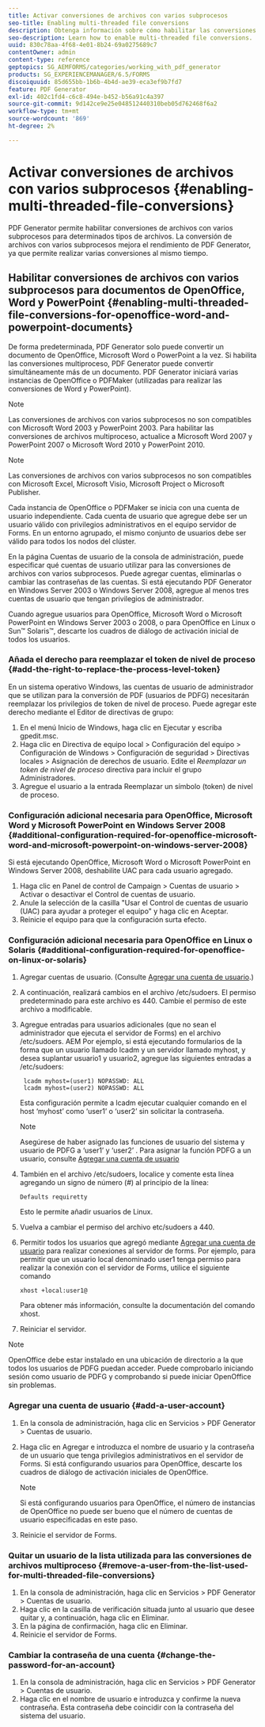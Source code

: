 ```yaml
---
title: Activar conversiones de archivos con varios subprocesos
seo-title: Enabling multi-threaded file conversions
description: Obtenga información sobre cómo habilitar las conversiones de archivos con varios subprocesos.
seo-description: Learn how to enable multi-threaded file conversions.
uuid: 830c78aa-4f68-4e01-8b24-69a0275689c7
contentOwner: admin
content-type: reference
geptopics: SG_AEMFORMS/categories/working_with_pdf_generator
products: SG_EXPERIENCEMANAGER/6.5/FORMS
discoiquuid: 85d655bb-1b6b-4b4d-ae39-eca3ef9b7fd7
feature: PDF Generator
exl-id: 402c1fd4-c6c8-494e-b452-b56a91c4a397
source-git-commit: 9d142ce9e25e048512440310beb05d762468f6a2
workflow-type: tm+mt
source-wordcount: '869'
ht-degree: 2%

---
```


# Activar conversiones de archivos con varios subprocesos {#enabling-multi-threaded-file-conversions}

PDF Generator permite habilitar conversiones de archivos con varios subprocesos para determinados tipos de archivos. La conversión de archivos con varios subprocesos mejora el rendimiento de PDF Generator, ya que permite realizar varias conversiones al mismo tiempo.

## Habilitar conversiones de archivos con varios subprocesos para documentos de OpenOffice, Word y PowerPoint {#enabling-multi-threaded-file-conversions-for-openoffice-word-and-powerpoint-documents}

De forma predeterminada, PDF Generator solo puede convertir un documento de OpenOffice, Microsoft Word o PowerPoint a la vez. Si habilita las conversiones multiproceso, PDF Generator puede convertir simultáneamente más de un documento. PDF Generator iniciará varias instancias de OpenOffice o PDFMaker (utilizadas para realizar las conversiones de Word y PowerPoint).

>[!NOTE]
>
>Las conversiones de archivos con varios subprocesos no son compatibles con Microsoft Word 2003 y PowerPoint 2003. Para habilitar las conversiones de archivos multiproceso, actualice a Microsoft Word 2007 y PowerPoint 2007 o Microsoft Word 2010 y PowerPoint 2010.

>[!NOTE]
>
>Las conversiones de archivos con varios subprocesos no son compatibles con Microsoft Excel, Microsoft Visio, Microsoft Project o Microsoft Publisher.

Cada instancia de OpenOffice o PDFMaker se inicia con una cuenta de usuario independiente. Cada cuenta de usuario que agregue debe ser un usuario válido con privilegios administrativos en el equipo servidor de Forms. En un entorno agrupado, el mismo conjunto de usuarios debe ser válido para todos los nodos del clúster.

En la página Cuentas de usuario de la consola de administración, puede especificar qué cuentas de usuario utilizar para las conversiones de archivos con varios subprocesos. Puede agregar cuentas, eliminarlas o cambiar las contraseñas de las cuentas. Si está ejecutando PDF Generator en Windows Server 2003 o Windows Server 2008, agregue al menos tres cuentas de usuario que tengan privilegios de administrador.

Cuando agregue usuarios para OpenOffice, Microsoft Word o Microsoft PowerPoint en Windows Server 2003 o 2008, o para OpenOffice en Linux o Sun™ Solaris™, descarte los cuadros de diálogo de activación inicial de todos los usuarios.

### Añada el derecho para reemplazar el token de nivel de proceso {#add-the-right-to-replace-the-process-level-token}

En un sistema operativo Windows, las cuentas de usuario de administrador que se utilizan para la conversión de PDF (usuarios de PDFG) necesitarán reemplazar los privilegios de token de nivel de proceso. Puede agregar este derecho mediante el Editor de directivas de grupo:

1. En el menú Inicio de Windows, haga clic en Ejecutar y escriba gpedit.msc.
1. Haga clic en Directiva de equipo local > Configuración del equipo > Configuración de Windows > Configuración de seguridad > Directivas locales > Asignación de derechos de usuario. Edite el *Reemplazar un token de nivel de proceso* directiva para incluir el grupo Administradores.
1. Agregue el usuario a la entrada Reemplazar un símbolo (token) de nivel de proceso.

### Configuración adicional necesaria para OpenOffice, Microsoft Word y Microsoft PowerPoint en Windows Server 2008 {#additional-configuration-required-for-openoffice-microsoft-word-and-microsoft-powerpoint-on-windows-server-2008}

Si está ejecutando OpenOffice, Microsoft Word o Microsoft PowerPoint en Windows Server 2008, deshabilite UAC para cada usuario agregado.

1. Haga clic en Panel de control de Campaign > Cuentas de usuario > Activar o desactivar el Control de cuentas de usuario.
1. Anule la selección de la casilla &quot;Usar el Control de cuentas de usuario (UAC) para ayudar a proteger el equipo&quot; y haga clic en Aceptar.
1. Reinicie el equipo para que la configuración surta efecto.

### Configuración adicional necesaria para OpenOffice en Linux o Solaris {#additional-configuration-required-for-openoffice-on-linux-or-solaris}

1. Agregar cuentas de usuario. (Consulte [Agregar una cuenta de usuario](enabling-multi-threaded-file-conversions.md#add-a-user-account).)
1. A continuación, realizará cambios en el archivo /etc/sudoers. El permiso predeterminado para este archivo es 440. Cambie el permiso de este archivo a modificable.
1. Agregue entradas para usuarios adicionales (que no sean el administrador que ejecuta el servidor de Forms) en el archivo /etc/sudoers. AEM Por ejemplo, si está ejecutando formularios de la forma que un usuario llamado lcadm y un servidor llamado myhost, y desea suplantar usuario1 y usuario2, agregue las siguientes entradas a /etc/sudoers:

   ```shell
    lcadm myhost=(user1) NOPASSWD: ALL
    lcadm myhost=(user2) NOPASSWD: ALL
   ```

   Esta configuración permite a lcadm ejecutar cualquier comando en el host ‘myhost’ como ‘user1’ o ‘user2’ sin solicitar la contraseña.

   >[!NOTE]
   >
   >Asegúrese de haber asignado las funciones de usuario del sistema y usuario de PDFG a ‘user1’ y ‘user2’ . Para asignar la función PDFG a un usuario, consulte [Agregar una cuenta de usuario](enabling-multi-threaded-file-conversions.md#add-a-user-account)

1. También en el archivo /etc/sudoers, localice y comente esta línea agregando un signo de número (#) al principio de la línea:

   ```shell
   Defaults requiretty
   ```

   Esto le permite añadir usuarios de Linux.

1. Vuelva a cambiar el permiso del archivo etc/sudoers a 440.
1. Permitir todos los usuarios que agregó mediante [Agregar una cuenta de usuario](enabling-multi-threaded-file-conversions.md#add-a-user-account) para realizar conexiones al servidor de forms. Por ejemplo, para permitir que un usuario local denominado user1 tenga permiso para realizar la conexión con el servidor de Forms, utilice el siguiente comando

   `xhost +local:user1@`

   Para obtener más información, consulte la documentación del comando xhost.

1. Reiniciar el servidor.

>[!NOTE]
>
>OpenOffice debe estar instalado en una ubicación de directorio a la que todos los usuarios de PDFG puedan acceder. Puede comprobarlo iniciando sesión como usuario de PDFG y comprobando si puede iniciar OpenOffice sin problemas.

### Agregar una cuenta de usuario {#add-a-user-account}

1. En la consola de administración, haga clic en Servicios > PDF Generator > Cuentas de usuario.
1. Haga clic en Agregar e introduzca el nombre de usuario y la contraseña de un usuario que tenga privilegios administrativos en el servidor de Forms. Si está configurando usuarios para OpenOffice, descarte los cuadros de diálogo de activación iniciales de OpenOffice.

   >[!NOTE]
   >
   >Si está configurando usuarios para OpenOffice, el número de instancias de OpenOffice no puede ser bueno que el número de cuentas de usuario especificadas en este paso.

1. Reinicie el servidor de Forms.

### Quitar un usuario de la lista utilizada para las conversiones de archivos multiproceso {#remove-a-user-from-the-list-used-for-multi-threaded-file-conversions}

1. En la consola de administración, haga clic en Servicios > PDF Generator > Cuentas de usuario.
1. Haga clic en la casilla de verificación situada junto al usuario que desee quitar y, a continuación, haga clic en Eliminar.
1. En la página de confirmación, haga clic en Eliminar.
1. Reinicie el servidor de Forms.

### Cambiar la contraseña de una cuenta {#change-the-password-for-an-account}

1. En la consola de administración, haga clic en Servicios > PDF Generator > Cuentas de usuario.
1. Haga clic en el nombre de usuario e introduzca y confirme la nueva contraseña. Esta contraseña debe coincidir con la contraseña del sistema del usuario.
